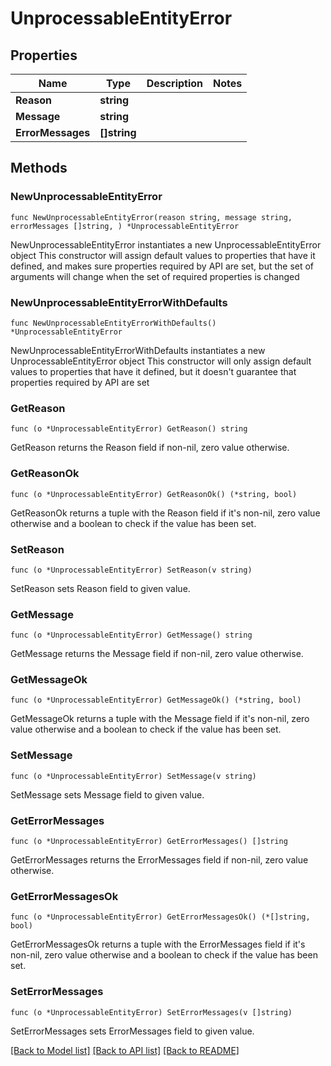 # UnprocessableEntityError

## Properties

Name | Type | Description | Notes
------------ | ------------- | ------------- | -------------
**Reason** | **string** |  | 
**Message** | **string** |  | 
**ErrorMessages** | **[]string** |  | 

## Methods

### NewUnprocessableEntityError

`func NewUnprocessableEntityError(reason string, message string, errorMessages []string, ) *UnprocessableEntityError`

NewUnprocessableEntityError instantiates a new UnprocessableEntityError object
This constructor will assign default values to properties that have it defined,
and makes sure properties required by API are set, but the set of arguments
will change when the set of required properties is changed

### NewUnprocessableEntityErrorWithDefaults

`func NewUnprocessableEntityErrorWithDefaults() *UnprocessableEntityError`

NewUnprocessableEntityErrorWithDefaults instantiates a new UnprocessableEntityError object
This constructor will only assign default values to properties that have it defined,
but it doesn't guarantee that properties required by API are set

### GetReason

`func (o *UnprocessableEntityError) GetReason() string`

GetReason returns the Reason field if non-nil, zero value otherwise.

### GetReasonOk

`func (o *UnprocessableEntityError) GetReasonOk() (*string, bool)`

GetReasonOk returns a tuple with the Reason field if it's non-nil, zero value otherwise
and a boolean to check if the value has been set.

### SetReason

`func (o *UnprocessableEntityError) SetReason(v string)`

SetReason sets Reason field to given value.


### GetMessage

`func (o *UnprocessableEntityError) GetMessage() string`

GetMessage returns the Message field if non-nil, zero value otherwise.

### GetMessageOk

`func (o *UnprocessableEntityError) GetMessageOk() (*string, bool)`

GetMessageOk returns a tuple with the Message field if it's non-nil, zero value otherwise
and a boolean to check if the value has been set.

### SetMessage

`func (o *UnprocessableEntityError) SetMessage(v string)`

SetMessage sets Message field to given value.


### GetErrorMessages

`func (o *UnprocessableEntityError) GetErrorMessages() []string`

GetErrorMessages returns the ErrorMessages field if non-nil, zero value otherwise.

### GetErrorMessagesOk

`func (o *UnprocessableEntityError) GetErrorMessagesOk() (*[]string, bool)`

GetErrorMessagesOk returns a tuple with the ErrorMessages field if it's non-nil, zero value otherwise
and a boolean to check if the value has been set.

### SetErrorMessages

`func (o *UnprocessableEntityError) SetErrorMessages(v []string)`

SetErrorMessages sets ErrorMessages field to given value.



[[Back to Model list]](../README.md#documentation-for-models) [[Back to API list]](../README.md#documentation-for-api-endpoints) [[Back to README]](../README.md)


